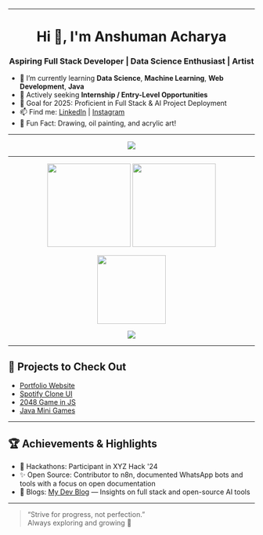 
---

<h1 align="center">Hi 👋, I'm Anshuman Acharya</h1>
<h3 align="center">Aspiring Full Stack Developer | Data Science Enthusiast | Artist</h3>

- 🌱 I’m currently learning **Data Science**, **Machine Learning**, **Web Development**, **Java**
- 💼 Actively seeking **Internship / Entry-Level Opportunities**
- 🎯 Goal for 2025: Proficient in Full Stack & AI Project Deployment
- 📫 Find me: [LinkedIn](https://linkedin.com/in/anshuman-a-acharya) | [Instagram](https://instagram.com/ans_hu_x)
- 🎨 Fun Fact: Drawing, oil painting, and acrylic art!

---

<p align="center">
  <img src="https://skillicons.dev/icons?i=html,css,js,nodejs,react,python,java,mongodb,mysql,git,linux,vscode" />
</p>

---

<p align="center">
  <img src="https://github-readme-stats.vercel.app/api?username=anshux01&show_icons=true&theme=tokyonight" height="170"/>
  <img src="https://github-readme-streak-stats.herokuapp.com?user=anshux01&theme=tokyonight" height="170"/>
</p>
<p align="center">
  <img src="https://github-readme-stats.vercel.app/api/top-langs/?username=anshux01&layout=compact&theme=tokyonight" height="140"/>
</p>

<p align="center">
  <img src="https://activity-graph.herokuapp.com/graph?username=anshux01&bg_color=1a1b27&color=00ffff&line=0077ff&point=ffffff&area=true&hide_border=true"/>
</p>

---

## 📌 Projects to Check Out
- [Portfolio Website](https://github.com/anshux01/Portfolio)
- [Spotify Clone UI](https://github.com/anshux01/Spotify)
- [2048 Game in JS](https://github.com/anshux01/2048)
- [Java Mini Games](https://github.com/anshux01/oibsip_taskno2)

---

## 🏆 Achievements & Highlights
- 🏅 Hackathons: Participant in XYZ Hack '24
- ✨ Open Source: Contributor to n8n, documented WhatsApp bots and tools with a focus on open documentation
- 📜 Blogs: [My Dev Blog](#) — Insights on full stack and open-source AI tools

---

> “Strive for progress, not perfection.”  
> Always exploring and growing 🚀
